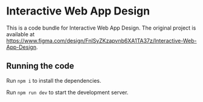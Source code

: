 
  # Interactive Web App Design

  This is a code bundle for Interactive Web App Design. The original project is available at https://www.figma.com/design/FnlSyZKzapvnb6XA1TA37z/Interactive-Web-App-Design.

  ## Running the code

  Run `npm i` to install the dependencies.

  Run `npm run dev` to start the development server.
  